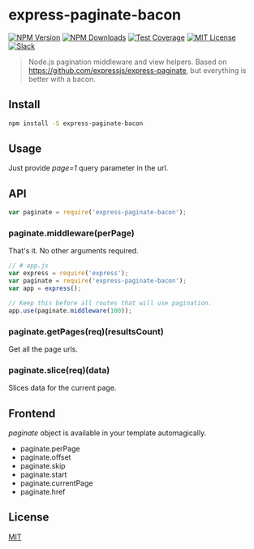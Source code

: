 
# express-paginate-bacon

[![NPM Version][npm-image]][npm-url]
[![NPM Downloads][downloads-image]][downloads-url]
[![Test Coverage][coveralls-image]][coveralls-url]
[![MIT License][license-image]][license-url]
[![Slack][slack-image]][slack-url]

> Node.js pagination middleware and view helpers. Based on https://github.com/expressjs/express-paginate, but everything is better with a bacon.


## Install

```bash
npm install -S express-paginate-bacon
```

## Usage
Just provide *page=1* query parameter in the url.

## API

```js
var paginate = require('express-paginate-bacon');
```

### paginate.middleware(perPage)

That's it. No other arguments required. 

```js
// # app.js
var express = require('express');
var paginate = require('express-paginate-bacon');
var app = express();

// Keep this before all routes that will use pagination.
app.use(paginate.middleware(100));
```

### paginate.getPages(req)(resultsCount)

Get all the page urls.

### paginate.slice(req)(data)

Slices data for the current page.


## Frontend
*paginate* object is available in your template automagically. 

* paginate.perPage
* paginate.offset
* paginate.skip
* paginate.start
* paginate.currentPage
* paginate.href
        

## License


[MIT][license-url]


[npm-image]: https://img.shields.io/npm/v/express-paginate.svg?style=flat
[npm-url]: https://npmjs.org/package/express-paginate-bacon
[travis-image]: https://img.shields.io/travis/expressjs/express-paginate.svg?style=flat
[coveralls-image]: https://img.shields.io/coveralls/expressjs/express-paginate.svg?style=flat
[coveralls-url]: https://coveralls.io/r/expressjs/express-paginate?branch=master
[downloads-image]: http://img.shields.io/npm/dm/express-paginate.svg?style=flat
[downloads-url]: https://npmjs.org/package/express-paginate
[license-image]: http://img.shields.io/badge/license-MIT-blue.svg?style=flat
[license-url]: LICENSE
[slack-url]: http://slack.eskimo.io/
[slack-image]: http://slack.eskimo.io/badge.svg

